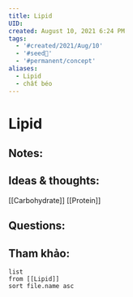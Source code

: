 ```yaml
---
title: Lipid
UID: 
created: August 10, 2021 6:24 PM
tags:
  - '#created/2021/Aug/10'
  - '#seed🥜'
  - '#permanent/concept'
aliases:
  - Lipid
  - chất béo
---
```

# Lipid

## Notes:


## Ideas & thoughts:
[[Carbohydrate]]
[[Protein]]

## Questions:


## Tham khảo:
```dataview
list
from [[Lipid]]
sort file.name asc
```
